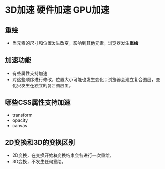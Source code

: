 # 3D加速 硬件加速  GPU加速
## 重绘
* 当元素的尺寸和位置发生改变，影响到其他元素，浏览器发生**重绘**

## 加速功能
* 有些属性支持加速
* 对这些顺序进行修改，位置大小可能也发生变化；浏览器会建立复合图层，变化只发生在独立的复合图层里。

## 哪些CSS属性支持加速
* transform
* opacity
* canvas

## 2D变换和3D的变换区别
* 2D变换，在变换开始和变换结束会各进行一次重绘。
* 3D变换，不发生任何重绘。



